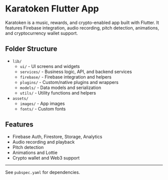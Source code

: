 # Karatoken Flutter App

Karatoken is a music, rewards, and crypto-enabled app built with Flutter. It features Firebase integration, audio recording, pitch detection, animations, and cryptocurrency wallet support.

## Folder Structure

- `lib/`
  - `ui/` - UI screens and widgets
  - `services/` - Business logic, API, and backend services
  - `firebase/` - Firebase integration and helpers
  - `plugins/` - Custom/native plugins and wrappers
  - `models/` - Data models and serialization
  - `utils/` - Utility functions and helpers
- `assets/`
  - `images/` - App images
  - `fonts/` - Custom fonts

## Features
- Firebase Auth, Firestore, Storage, Analytics
- Audio recording and playback
- Pitch detection
- Animations and Lottie
- Crypto wallet and Web3 support

---

See `pubspec.yaml` for dependencies. 